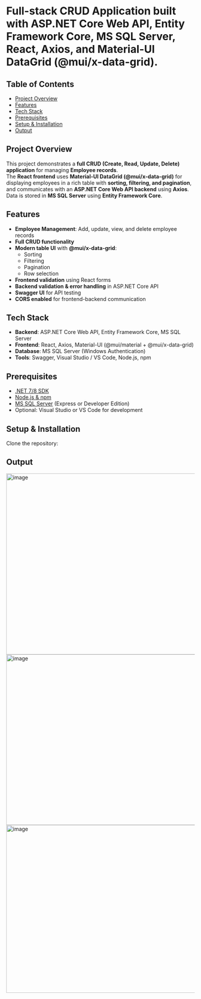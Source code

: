 # Full-stack CRUD Application built with ASP.NET Core Web API, Entity Framework Core, MS SQL Server, React, Axios, and Material-UI DataGrid (@mui/x-data-grid).

## Table of Contents
- [Project Overview](#project-overview)
- [Features](#features)
- [Tech Stack](#tech-stack)
- [Prerequisites](#prerequisites)
- [Setup & Installation](#setup--installation)
- [Output](#Output)


## Project Overview
This project demonstrates a **full CRUD (Create, Read, Update, Delete) application** for managing **Employee records**.  
The **React frontend** uses **Material-UI DataGrid (@mui/x-data-grid)** for displaying employees in a rich table with **sorting, filtering, and pagination**, and communicates with an **ASP.NET Core Web API backend** using **Axios**. Data is stored in **MS SQL Server** using **Entity Framework Core**.

## Features
- **Employee Management**: Add, update, view, and delete employee records
- **Full CRUD functionality**
- **Modern table UI** with **@mui/x-data-grid**:
  - Sorting
  - Filtering
  - Pagination
  - Row selection
- **Frontend validation** using React forms
- **Backend validation & error handling** in ASP.NET Core API
- **Swagger UI** for API testing
- **CORS enabled** for frontend-backend communication

## Tech Stack
- **Backend**: ASP.NET Core Web API, Entity Framework Core, MS SQL Server
- **Frontend**: React, Axios, Material-UI (@mui/material + @mui/x-data-grid)
- **Database**: MS SQL Server (Windows Authentication)
- **Tools**: Swagger, Visual Studio / VS Code, Node.js, npm

## Prerequisites
- [.NET 7/8 SDK](https://dotnet.microsoft.com/en-us/download)
- [Node.js & npm](https://nodejs.org/)
- [MS SQL Server](https://www.microsoft.com/en-us/sql-server) (Express or Developer Edition)
- Optional: Visual Studio or VS Code for development

## Setup & Installation
Clone the repository:


## Output
<img width="1899" height="483" alt="image" src="https://github.com/user-attachments/assets/6b0e33bf-70af-4c3e-b024-e2f2359d2a5a" />
<img width="596" height="455" alt="image" src="https://github.com/user-attachments/assets/816f63c8-e4ce-4377-8b6d-02f14d766283" />
<img width="593" height="448" alt="image" src="https://github.com/user-attachments/assets/b8e56dd6-5c63-4520-b4d5-01f49ee6e696" />







